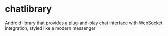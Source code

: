 # chatlibrary
Android library that provides a plug-and-play chat interface with WebSocket integration, styled like a modern messenger
